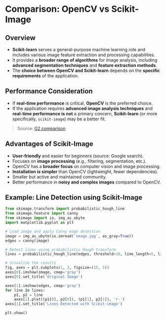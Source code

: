 # Comparison: OpenCV vs Scikit-Image

## Overview

- **Scikit-learn** serves a general-purpose machine learning role and includes various image feature extraction and processing capabilities.
- It provides a **broader range of algorithms** for image analysis, including **advanced segmentation techniques** and **feature extraction methods**.
- The **choice between OpenCV and Scikit-learn** depends on the **specific requirements** of the application.

## Performance Consideration

- If **real-time performance** is critical, **OpenCV** is the preferred choice.
- If the application requires **advanced image analysis techniques** and **real-time performance is not** a primary concern, **Scikit-learn** (or more specifically, `scikit-image`) may be a better fit.

> Source: [G2 comparison](https://www.g2.com/compare/opencv-vs-scikit-image)

## Advantages of Scikit-Image

- **User-friendly** and easier for beginners (source: Google search).
- Focuses on **image processing** (e.g., filtering, segmentation, etc.).
- OpenCV has a **broader focus** on computer vision and image processing.
- **Installation is simpler** than OpenCV (lightweight, fewer dependencies).
- Smaller but active and maintained community.
- Better performance in **noisy and complex images** compared to OpenCV.

## Example: Line Detection using Scikit-Image

```python
from skimage.transform import probabilistic_hough_line
from skimage.feature import canny
from skimage import io, img_as_ubyte
import matplotlib.pyplot as plt

# Load image and apply Canny edge detection
image = img_as_ubyte(io.imread('image.jpg', as_gray=True))
edges = canny(image)

# Detect lines using probabilistic Hough transform
lines = probabilistic_hough_line(edges, threshold=10, line_length=5, line_gap=3)

# Visualize the results
fig, axes = plt.subplots(1, 2, figsize=(15, 5))
axes[0].imshow(image, cmap='gray')
axes[0].set_title('Original Image')

axes[1].imshow(edges, cmap='gray')
for line in lines:
    p1, p2 = line
    axes[1].plot((p1[0], p2[0]), (p1[1], p2[1]), 'r-')
axes[1].set_title('Lines Detected with Scikit-image')

plt.show()
